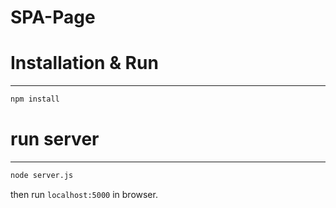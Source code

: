 # SPA-Page

# Installation & Run

<hr>

```bash
npm install
```
# run server
<hr>

```bash
node server.js
```

then run `localhost:5000` in browser.
